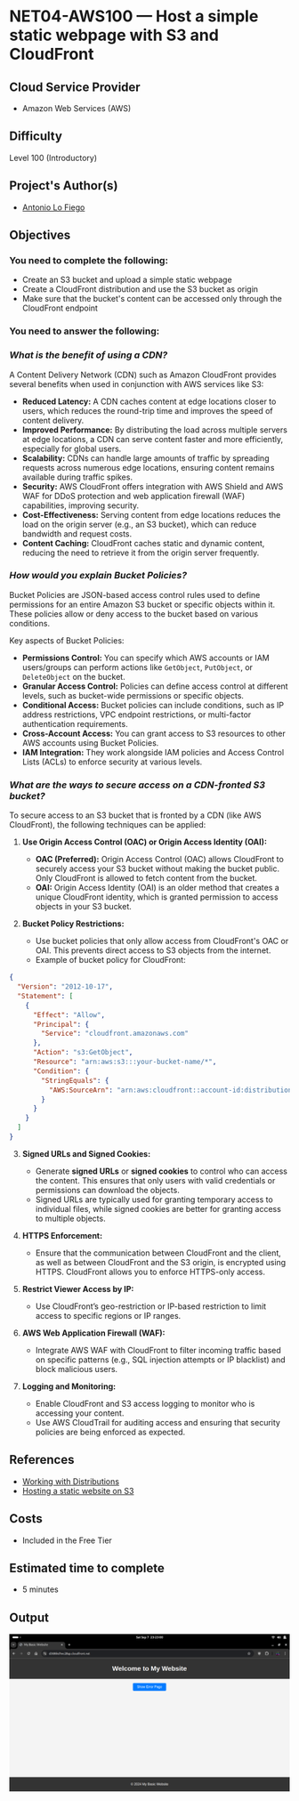 # NET04-AWS100 — Host a simple static webpage with S3 and CloudFront

## Cloud Service Provider
* Amazon Web Services (AWS)

## Difficulty
Level 100 (Introductory)

## Project's Author(s)
* [Antonio Lo Fiego](https://twitter.com/antonio_lofiego)

## Objectives

###  You need to complete the following:

* Create an S3 bucket and upload a simple static webpage
* Create a CloudFront distribution and use the S3 bucket as origin
* Make sure that the bucket's content can be accessed only through the CloudFront endpoint

###  You need to answer the following: 

### ***What is the benefit of using a CDN?***

A Content Delivery Network (CDN) such as Amazon CloudFront provides several benefits when used in conjunction with AWS services like S3:

- **Reduced Latency:** A CDN caches content at edge locations closer to users, which reduces the round-trip time and improves the speed of content delivery.
- **Improved Performance:** By distributing the load across multiple servers at edge locations, a CDN can serve content faster and more efficiently, especially for global users.
- **Scalability:** CDNs can handle large amounts of traffic by spreading requests across numerous edge locations, ensuring content remains available during traffic spikes.
- **Security:** AWS CloudFront offers integration with AWS Shield and AWS WAF for DDoS protection and web application firewall (WAF) capabilities, improving security.
- **Cost-Effectiveness:** Serving content from edge locations reduces the load on the origin server (e.g., an S3 bucket), which can reduce bandwidth and request costs.
- **Content Caching:** CloudFront caches static and dynamic content, reducing the need to retrieve it from the origin server frequently.

### ***How would you explain Bucket Policies?***

Bucket Policies are JSON-based access control rules used to define permissions for an entire Amazon S3 bucket or specific objects within it. These policies allow or deny access to the bucket based on various conditions.

Key aspects of Bucket Policies:

- **Permissions Control:** You can specify which AWS accounts or IAM users/groups can perform actions like `GetObject`, `PutObject`, or `DeleteObject` on the bucket.
- **Granular Access Control:** Policies can define access control at different levels, such as bucket-wide permissions or specific objects.
- **Conditional Access:** Bucket policies can include conditions, such as IP address restrictions, VPC endpoint restrictions, or multi-factor authentication requirements.
- **Cross-Account Access:** You can grant access to S3 resources to other AWS accounts using Bucket Policies.
- **IAM Integration:** They work alongside IAM policies and Access Control Lists (ACLs) to enforce security at various levels.

### ***What are the ways to secure access on a CDN-fronted S3 bucket?***

To secure access to an S3 bucket that is fronted by a CDN (like AWS CloudFront), the following techniques can be applied:

1. **Use Origin Access Control (OAC) or Origin Access Identity (OAI):**

    - **OAC (Preferred):** Origin Access Control (OAC) allows CloudFront to securely access your S3 bucket without making the bucket public. Only CloudFront is allowed to fetch content from the bucket.
    - **OAI:** Origin Access Identity (OAI) is an older method that creates a unique CloudFront identity, which is granted permission to access objects in your S3 bucket.

2. **Bucket Policy Restrictions:**

    - Use bucket policies that only allow access from CloudFront's OAC or OAI. This prevents direct access to S3 objects from the internet.
    - Example of bucket policy for CloudFront:
```json
{
  "Version": "2012-10-17",
  "Statement": [
    {
      "Effect": "Allow",
      "Principal": {
        "Service": "cloudfront.amazonaws.com"
      },
      "Action": "s3:GetObject",
      "Resource": "arn:aws:s3:::your-bucket-name/*",
      "Condition": {
        "StringEquals": {
          "AWS:SourceArn": "arn:aws:cloudfront::account-id:distribution/distribution-id"
        }
      }
    }
  ]
}
```

3. **Signed URLs and Signed Cookies:**

    - Generate **signed URLs** or **signed cookies** to control who can access the content. This ensures that only users with valid credentials or permissions can download the objects.
    - Signed URLs are typically used for granting temporary access to individual files, while signed cookies are better for granting access to multiple objects.

4. **HTTPS Enforcement:**

    - Ensure that the communication between CloudFront and the client, as well as between CloudFront and the S3 origin, is encrypted using HTTPS. CloudFront allows you to enforce HTTPS-only access.

5. **Restrict Viewer Access by IP:**

    - Use CloudFront’s geo-restriction or IP-based restriction to limit access to specific regions or IP ranges.


6. **AWS Web Application Firewall (WAF):**

    - Integrate AWS WAF with CloudFront to filter incoming traffic based on specific patterns (e.g., SQL injection attempts or IP blacklist) and block malicious users.

7. **Logging and Monitoring:**

    - Enable CloudFront and S3 access logging to monitor who is accessing your content.
    - Use AWS CloudTrail for auditing access and ensuring that security policies are being enforced as expected.

## References

* [Working with Distributions](https://docs.aws.amazon.com/AmazonCloudFront/latest/DeveloperGuide/distribution-working-with.html)
* [Hosting a static website on S3](https://docs.aws.amazon.com/AmazonS3/latest/dev/WebsiteHosting.html)

## Costs
- Included in the Free Tier

## Estimated time to complete
- 5 minutes

## Output
![alt text](Image.png)
